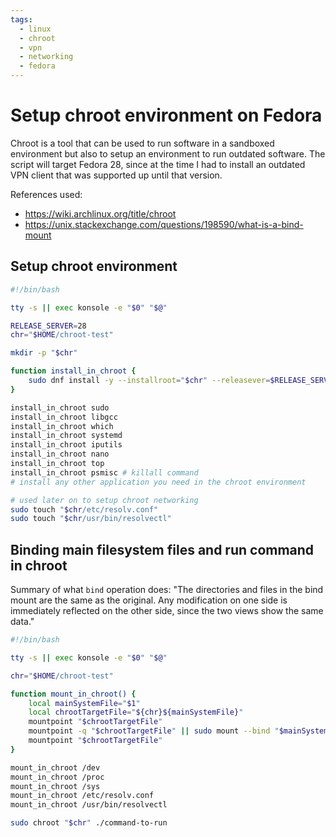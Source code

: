 ```yaml
---
tags:
  - linux
  - chroot
  - vpn
  - networking
  - fedora
---
```


# Setup chroot environment on Fedora

Chroot is a tool that can be used to run software in a sandboxed environment but also to setup an environment to run outdated software.
The script will target Fedora 28, since at the time I had to install an outdated VPN client that was supported up until that version.

References used:
- https://wiki.archlinux.org/title/chroot
- https://unix.stackexchange.com/questions/198590/what-is-a-bind-mount


## Setup chroot environment

```bash
#!/bin/bash

tty -s || exec konsole -e "$0" "$@"

RELEASE_SERVER=28
chr="$HOME/chroot-test"

mkdir -p "$chr"

function install_in_chroot {
    sudo dnf install -y --installroot="$chr" --releasever=$RELEASE_SERVER "$1"
}

install_in_chroot sudo
install_in_chroot libgcc
install_in_chroot which
install_in_chroot systemd
install_in_chroot iputils
install_in_chroot nano
install_in_chroot top
install_in_chroot psmisc # killall command
# install any other application you need in the chroot environment

# used later on to setup chroot networking
sudo touch "$chr/etc/resolv.conf"
sudo touch "$chr/usr/bin/resolvectl"
```


## Binding main filesystem files and run command in chroot

Summary of what `bind` operation does: "The directories and files in the bind mount are the same as the original.  Any modification on one side is immediately reflected on the other side, since the two views show the same data."

```bash
#!/bin/bash

tty -s || exec konsole -e "$0" "$@"

chr="$HOME/chroot-test"

function mount_in_chroot() {
    local mainSystemFile="$1"
	local chrootTargetFile="${chr}${mainSystemFile}"
    mountpoint "$chrootTargetFile"
    mountpoint -q "$chrootTargetFile" || sudo mount --bind "$mainSystemFile" "$chrootTargetFile"
    mountpoint "$chrootTargetFile"
}

mount_in_chroot /dev
mount_in_chroot /proc
mount_in_chroot /sys
mount_in_chroot /etc/resolv.conf
mount_in_chroot /usr/bin/resolvectl

sudo chroot "$chr" ./command-to-run
```
